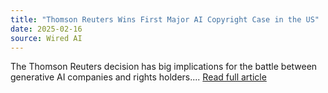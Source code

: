 ```yaml
---
title: "Thomson Reuters Wins First Major AI Copyright Case in the US"
date: 2025-02-16
source: Wired AI
---
```


The Thomson Reuters decision has big implications for the battle between generative AI companies and rights holders.... [Read full article](https://www.wired.com/story/thomson-reuters-ai-copyright-lawsuit/)
